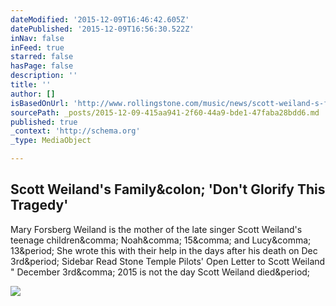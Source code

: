 ```yaml
---
dateModified: '2015-12-09T16:46:42.605Z'
datePublished: '2015-12-09T16:56:30.522Z'
inNav: false
inFeed: true
starred: false
hasPage: false
description: ''
title: ''
author: []
isBasedOnUrl: 'http://www.rollingstone.com/music/news/scott-weiland-s-family-dont-glorify-this-tragedy-20151207?page=2'
sourcePath: _posts/2015-12-09-415aa941-2f60-44a9-bde1-47faba28bdd6.md
published: true
_context: 'http://schema.org'
_type: MediaObject

---
```

<article style=""><h1>Scott Weiland's Family&amp;colon; 'Don't Glorify This Tragedy'</h1><p>Mary Forsberg Weiland is the mother of the late singer Scott Weiland's teenage children&amp;comma; Noah&amp;comma; 15&amp;comma; and Lucy&amp;comma; 13&amp;period; She wrote this with their help in the days after his death on Dec 3rd&amp;period; Sidebar Read Stone Temple Pilots' Open Letter to Scott Weiland " December 3rd&amp;comma; 2015 is not the day Scott Weiland died&amp;period;</p><img src="http://assets.rollingstone.com/assets/2015/article/scott-weiland-s-family-dont-glorify-this-tragedy-20151207/219666/large_rect/1449539372/1401x788-WeilandFamily-p1a5vjsglg6om1hbl917q8k1rnn.jpg" /></article>